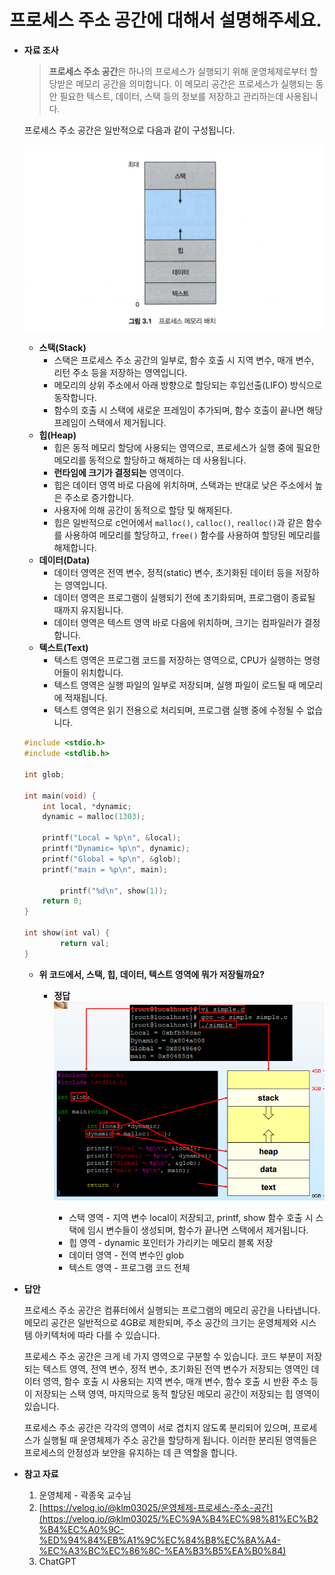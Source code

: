 # 프로세스 주소 공간에 대해서 설명해주세요.

- **자료 조사**
    
    > **프로세스 주소 공간**은 하나의 프로세스가 실행되기 위해 운영체제로부터 할당받은 메모리 공간을 의미합니다. 이 메모리 공간은 프로세스가 실행되는 동안 필요한 텍스트, 데이터, 스택 등의 정보를 저장하고 관리하는데 사용됩니다.
    > 
    
    프로세스 주소 공간은 일반적으로 다음과 같이 구성됩니다.
    
    ![[그림 1] 프로세스 주소 공간](https://github.com/BangDori/CS_interview_Study/blob/main/os%26computer_structure/img/Process_Address_Space.png)
    
    - **스택(Stack)**
        - 스택은 프로세스 주소 공간의 일부로, 함수 호출 시 지역 변수, 매개 변수, 리턴 주소 등을 저장하는 영역입니다.
        - 메모리의 상위 주소에서 아래 방향으로 할당되는 후입선출(LIFO) 방식으로 동작합니다.
        - 함수의 호출 시 스택에 새로운 프레임이 추가되며, 함수 호출이 끝나면 해당 프레임이 스택에서 제거됩니다.
    - **힙(Heap)**
        - 힙은 동적 메모리 할당에 사용되는 영역으로, 프로세스가 실행 중에 필요한 메모리를 동적으로 할당하고 해제하는 데 사용됩니다.
        - **런타임에 크기가 결정되는** 영역이다.
        - 힙은 데이터 영역 바로 다음에 위치하며, 스택과는 반대로 낮은 주소에서 높은 주소로 증가합니다.
        - 사용자에 의해 공간이 동적으로 할당 및 해제된다.
        - 힙은 일반적으로 c언어에서 `malloc()`, `calloc()`, `realloc()`과 같은 함수를 사용하여 메모리를 할당하고, `free()` 함수를 사용하여 할당된 메모리를 해제합니다.
    - **데이터(Data)**
        - 데이터 영역은 전역 변수, 정적(static) 변수, 초기화된 데이터 등을 저장하는 영역입니다.
        - 데이터 영역은 프로그램이 실행되기 전에 초기화되며, 프로그램이 종료될 때까지 유지됩니다.
        - 데이터 영역은 텍스트 영역 바로 다음에 위치하며, 크기는 컴파일러가 결정합니다.
    - **텍스트(Text)**
        - 텍스트 영역은 프로그램 코드를 저장하는 영역으로, CPU가 실행하는 명령어들이 위치합니다.
        - 텍스트 영역은 실행 파일의 일부로 저장되며, 실행 파일이 로드될 때 메모리에 적재됩니다.
        - 텍스트 영역은 읽기 전용으로 처리되며, 프로그램 실행 중에 수정될 수 없습니다.
    
    ```c
    #include <stdio.h>
    #include <stdlib.h>
    
    int glob;
    
    int main(void) {
        int local, *dynamic;
        dynamic = malloc(1303);
    
        printf("Local = %p\n", &local);
        printf("Dynamic= %p\n", dynamic);
        printf("Global = %p\n", &glob);
        printf("main = %p\n", main);
    
    		printf("%d\n", show(1));
        return 0;
    }
    
    int show(int val) {
    		return val;
    }
    ```
    
    - **위 코드에서, 스택, 힙, 데이터, 텍스트 영역에 뭐가 저장될까요?**
        - **정답**            
            ![[그림 2] Example of Process Image in Linux](https://github.com/BangDori/CS_interview_Study/blob/main/os%26computer_structure/img/Process_Image_In_Linux.png)
            
            - 스택 영역 - 지역 변수 local이 저장되고, printf, show 함수 호출 시 스택에 임시 변수들이 생성되며, 함수가 끝나면 스택에서 제거됩니다.
            - 힙 영역 - dynamic 포인터가 가리키는 메모리 블록 저장
            - 데이터 영역 - 전역 변수인 glob
            - 텍스트 영역 - 프로그램 코드 전체
- **답안**
    
    프로세스 주소 공간은 컴퓨터에서 실행되는 프로그램의 메모리 공간을 나타냅니다. 메모리 공간은 일반적으로 4GB로 제한되며, 주소 공간의 크기는 운영체제와 시스템 아키텍처에 따라 다를 수 있습니다.
    
    프로세스 주소 공간은 크게 네 가지 영역으로 구분할 수 있습니다. 코드 부분이 저장되는 텍스트 영역, 전역 변수, 정적 변수, 초기화된 전역 변수가 저장되는 영역인 데이터 영역, 함수 호출 시 사용되는 지역 변수, 매개 변수, 함수 호출 시 반환 주소 등이 저장되는 스택 영역, 마지막으로 동적 할당된 메모리 공간이 저장되는 힙 영역이 있습니다.
    
    프로세스 주소 공간은 각각의 영역이 서로 겹치지 않도록 분리되어 있으며, 프로세스가 실행될 때 운영체제가 주소 공간을 할당하게 됩니다. 이러한 분리된 영역들은 프로세스의 안정성과 보안을 유지하는 데 큰 역할을 합니다.
    
- **참고 자료**
    1. 운영체제 - 곽종욱 교수님
    2. [https://velog.io/@klm03025/운영체제-프로세스-주소-공간](https://velog.io/@klm03025/%EC%9A%B4%EC%98%81%EC%B2%B4%EC%A0%9C-%ED%94%84%EB%A1%9C%EC%84%B8%EC%8A%A4-%EC%A3%BC%EC%86%8C-%EA%B3%B5%EA%B0%84)
    3. ChatGPT
